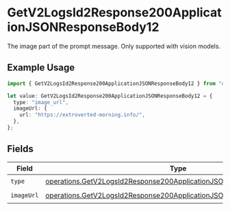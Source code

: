 # GetV2LogsId2Response200ApplicationJSONResponseBody12

The image part of the prompt message. Only supported with vision models.

## Example Usage

```typescript
import { GetV2LogsId2Response200ApplicationJSONResponseBody12 } from "orq-poc-typescript-multi-env-version/models/operations";

let value: GetV2LogsId2Response200ApplicationJSONResponseBody12 = {
  type: "image_url",
  imageUrl: {
    url: "https://extroverted-morning.info/",
  },
};
```

## Fields

| Field                                                                                                                                                            | Type                                                                                                                                                             | Required                                                                                                                                                         | Description                                                                                                                                                      |
| ---------------------------------------------------------------------------------------------------------------------------------------------------------------- | ---------------------------------------------------------------------------------------------------------------------------------------------------------------- | ---------------------------------------------------------------------------------------------------------------------------------------------------------------- | ---------------------------------------------------------------------------------------------------------------------------------------------------------------- |
| `type`                                                                                                                                                           | [operations.GetV2LogsId2Response200ApplicationJSONResponseBody1Type](../../models/operations/getv2logsid2response200applicationjsonresponsebody1type.md)         | :heavy_check_mark:                                                                                                                                               | N/A                                                                                                                                                              |
| `imageUrl`                                                                                                                                                       | [operations.GetV2LogsId2Response200ApplicationJSONResponseBody1ImageUrl](../../models/operations/getv2logsid2response200applicationjsonresponsebody1imageurl.md) | :heavy_check_mark:                                                                                                                                               | N/A                                                                                                                                                              |